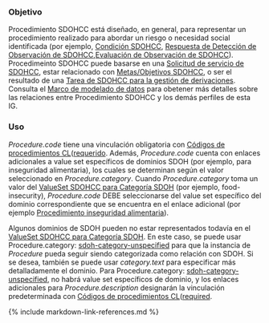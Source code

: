 ### Objetivo

Procedimiento SDOHCC está diseñado, en general, para representar un procedimiento realizado para abordar un riesgo o necesidad social identificada (por ejemplo, [Condición SDOHCC](StructureDefinition-SDOHCC-ConditionCL.html), [Respuesta de Detección de Observación de SDOHCC](StructureDefinition-SDOHCC-ObservationScreeningResponseCL.html),[Evaluación de Observación de SDOHCC](StructureDefinition-SDOHCC-ObservationAssessmentCL.html)). Procedimeinto SDOHCC puede basarse en una [Solicitud de servicio de SDOHCC](StructureDefinition-SDOHCC-ServiceRequestCL.html), estar relacionado con [Metas/Objetivos SDOHCC](StructureDefinition-SDOHCC-GoalCL.html), o ser el resultado de una [Tarea de SDOHCC para la gestión de derivaciones](StructureDefinition-SDOHCC-TaskForReferralManagementCL.html). Consulta el [Marco de modelado de datos](3-sdoh_clinical_care_scope.html#marco-de-modelado-de-datos) para obetener más detalles sobre las relaciones entre Procedimiento SDOHCC y los demás perfiles de esta IG.

### Uso

*Procedure.code* tiene una vinculación obligatoria con [Códigos de procedimientos CL](Valueset-cl-core-procedure-code.html)([requerido]({{site.data.fhir.path}}terminologies.html#required). Además, *Procedure.code* cuenta con enlaces adicionales a value set específicos de dominios SDOH (por ejemplo, para inseguridad alimentaria), los cuales se determinan según el valor seleccionado en *Procedure.category*. Cuando *Procedure.category* toma un valor del [ValueSet SDOHCC para Categoría SDOH](ValueSet-SDOHCC-ValueSetSDOHCategoryCL.html) (por ejemplo, food-insecurity), *Procedure.code* DEBE seleccionarse del value set específico del dominio correspondiente que se encuentra en el enlace adicional (por ejemplo [Procedimiento inseguridad alimentaria](https://vsac.nlm.nih.gov/valueset/2.16.840.1.113762.1.4.1247.7/expansion/Latest)).

Algunos dominios de SDOH pueden no estar representados todavía en el [ValueSet SDOHCC para Categoría SDOH](ValueSet-SDOHCC-ValueSetSDOHCategoryCL.html). En este caso, se puede usar Procedure.category: [sdoh-category-unspecified](CodeSystem-SDOHCC-CodeSystemTemporaryCodesCL.html#SDOHCC-CodeSystemTemporaryCodesCL-sdoh-category-unspecified) para que la instancia de *Procedure* pueda seguir siendo categorizada como relación con SDOH. Si se desea, también se puede usar *category.text* para especificar más detalladamente el dominio. Para Procedure.category: [sdoh-category-unspecified](CodeSystem-SDOHCC-CodeSystemTemporaryCodesCL.html#SDOHCC-CodeSystemTemporaryCodesCL-sdoh-category-unspecified), no habrá value set específicos de dominio, y los enlaces adicionales para *Procedure.description* designarán la vinculación predeterminada con [Códigos de procedimientos CL](Valueset-cl-core-procedure-code.html)([required]({{site.data.fhir.path}}terminologies.html#required).

{% include markdown-link-references.md %}
